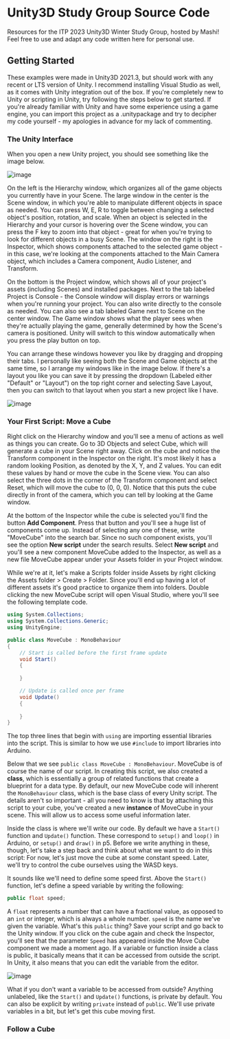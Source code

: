 # Unity3D Study Group Source Code
Resources for the ITP 2023 Unity3D Winter Study Group, hosted by Mashi! Feel free to use and adapt any code written here for personal use.

## Getting Started
These examples were made in Unity3D 2021.3, but should work with any recent or LTS version of Unity. I recommend installing Visual Studio as well, as it comes with Unity integration out of the box. If you're completely new to Unity or scripting in Unity, try following the steps below to get started. If you're already familiar with Unity and have some experience using a game engine, you can import this project as a .unitypackage and try to decipher my code yourself - my apologies in advance for my lack of commenting.

### The Unity Interface
When you open a new Unity project, you should see something like the image below. 

![image](https://user-images.githubusercontent.com/43973044/211072560-bcc153e1-73e7-436d-b1c1-3667f660fe94.png)

On the left is the Hierarchy window, which organizes all of the game objects you currently have in your Scene. The large window in the center is the Scene window, in which you're able to manipulate different objects in space as needed. You can press W, E, R to toggle between changing a selected object's position, rotation, and scale. When an object is selected in the Hierarchy and your cursor is hovering over the Scene window, you can press the F key to zoom into that object - great for when you're trying to look for different objects in a busy Scene. The window on the right is the Inspector, which shows components attached to the selected game object - in this case, we're looking at the components attached to the Main Camera object, which includes a Camera component, Audio Listener, and Transform. 

On the bottom is the Project window, which shows all of your project's assets (including Scenes) and installed packages. Next to the tab labeled Project is Console - the Console window will display errors or warnings when you're running your project. You can also write directly to the console as needed. You can also see a tab labeled Game next to Scene on the center window. The Game window shows what the player sees when they're actually playing the game, generally determined by how the Scene's camera is positioned. Unity will switch to this window automatically when you press the play button on top. 

You can arrange these windows however you like by dragging and dropping their tabs. I personally like seeing both the Scene and Game objects at the same time, so I arrange my windows like in the image below. If there's a layout you like you can save it by pressing the dropdown (Labeled either "Default" or "Layout") on the top right corner and selecting Save Layout, then you can switch to that layout when you start a new project like I have.   

![image](https://user-images.githubusercontent.com/43973044/211072620-a3b5e8b3-a71c-49f8-aaa5-009731d1614d.png)

### Your First Script: Move a Cube

Right click on the Hierarchy window and you'll see a menu of actions as well as things you can create. Go to 3D Objects and select Cube, which will generate a cube in your Scene right away. Click on the cube and notice the Transform component in the Inspector on the right. It's most likely it has a random looking Position, as denoted by the X, Y, and Z values. You can edit these values by hand or move the cube in the Scene view. You can also select the three dots in the corner of the Transform component and select Reset, which will move the cube to (0, 0, 0). Notice that this puts the cube directly in front of the camera, which you can tell by looking at the Game window.

At the bottom of the Inspector while the cube is selected you'll find the button **Add Component**. Press that button and you'll see a huge list of components come up. Instead of selecting any one of these, write "MoveCube" into the search bar. Since no such component exists, you'll see the option **New script** under the search results. Select **New script** and you'll see a new component MoveCube added to the Inspector, as well as a new file MoveCube appear under your Assets folder in your Project window. 

While we're at it, let's make a Scripts folder inside Assets by right clicking the Assets folder > Create > Folder. Since you'll end up having a lot of different assets it's good practice to organize them into folders. Double clicking the new MoveCube script will open Visual Studio, where you'll see the following template code.

```cs
using System.Collections;
using System.Collections.Generic;
using UnityEngine;

public class MoveCube : MonoBehaviour
{
    // Start is called before the first frame update
    void Start()
    {
        
    }

    // Update is called once per frame
    void Update()
    {
        
    }
}
```

The top three lines that begin with `using` are importing essential libraries into the script. This is similar to how we use `#include` to import libraries into Arduino. 

Below that we see `public class MoveCube : MonoBehaviour`. MoveCube is of course the name of our script. In creating this script, we also created a **class**, which is essentially a group of related functions that create a blueprint for a data type. By default, our new MoveCube code will inherent the `MonoBehaviour` class, which is the base class of every Unity script. The details aren't so important - all you need to know is that by attaching this script to your cube, you've created a new **instance** of MoveCube in your scene. This will allow us to access some useful information later.

Inside the class is where we'll write our code. By default we have a `Start()` function and `Update()` function. These correspond to `setup()` and `loop()` in Arduino, or `setup()` and `draw()` in p5. Before we write anything in these, though, let's take a step back and think about what we want to do in this script: For now, let's just move the cube at some constant speed. Later, we'll try to control the cube ourselves using the WASD keys.

It sounds like we'll need to define some speed first. Above the `Start()` function, let's define a speed variable by writing the following:
```cs
public float speed;
```

A `float` represents a number that can have a fractional value, as opposed to an `int` or integer, which is always a whole number. `speed` is the name we've given the variable. What's this `public` thing? Save your script and go back to the Unity window. If you click on the cube again and check the Inspector, you'll see that the parameter `Speed` has appeared inside the Move Cube component we made a moment ago. If a variable or function inside a class is public, it basically means that it can be accessed from outside the script. In Unity, it also means that you can edit the variable from the editor. 

![image](https://user-images.githubusercontent.com/43973044/211079455-4bee7461-5805-4207-a147-0281227013ec.png)

What if you don't want a variable to be accessed from outside? Anything unlabeled, like the `Start()` and `Update()` functions, is private by default. You can also be explicit by writing `private` instead of `public`. We'll use private variables in a bit, but let's get this cube moving first. 

### Follow a Cube
